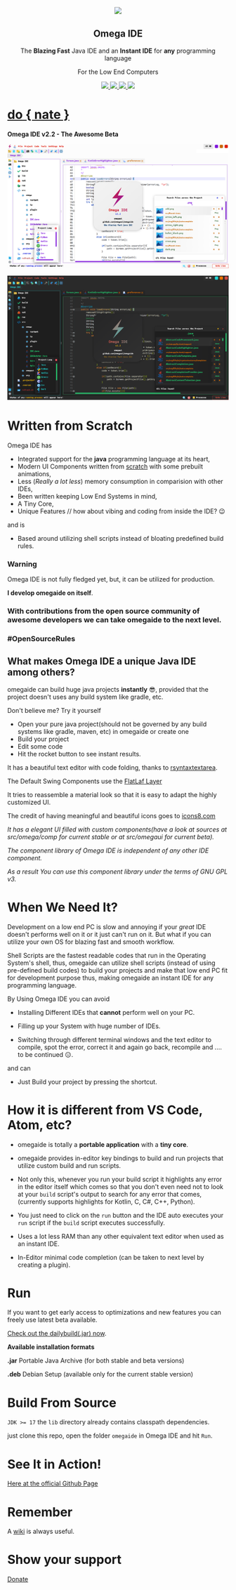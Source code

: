<p align="center">
  <img width="140" src="https://raw.githubusercontent.com/omegaui/omegaide/main/res/omega_ide_icon128.png" />  
  <h2 align="center">Omega IDE</h2>
  <p align="center">The <strong>Blazing Fast</strong> Java IDE and an <strong>Instant IDE</strong> for <strong>any</strong> programming language</p>
  <p align="center">For the Low End Computers</p>
</p>
<p align="center">
  <a href="https://github.com/omegaui/omegaide/issues">
    <img src="https://img.shields.io/github/issues/omegaui/omegaide"/> 
  </a>
  <a href="https://github.com/omegaui/omegaide/network/members">
    <img src="https://img.shields.io/github/forks/omegaui/omegaide"/> 
  </a>  
  <a href="https://github.com/omegaui/omegaide/stargazers">
    <img src="https://img.shields.io/github/stars/omegaui/omegaide"/> 
    <a href="https://github.com/omegaui/omegaide/LICENSE">
  </a>
    <img src="https://img.shields.io/github/license/omegaui/omegaide"/> 
  </a>
</p>

<p align="center">
  <a href="https://github.com/omegaui/omegaide/blob/main/Donate.md">
    <h1>do { nate }</h1>
  </a>
</p>

**Omega IDE v2.2 - The Awesome Beta**

![](/res/light.png)

![](/res/dark.png)

# Written from Scratch
Omega IDE has 
- Integrated support for the **java** programming language at its heart, 
- Modern UI Components written from [scratch](https://github.com/omegaui/omegaui-library) with some prebuilt animations, 
- Less (*Really a lot less*) memory consumption in comparision with other IDEs, 
- Been written keeping Low End Systems in mind, 
- A Tiny Core, 
- Unique Features // how about vibing and coding from inside the IDE? 😉

and is

- Based around utilizing shell scripts instead of bloating predefined build rules.

### Warning
Omega IDE is not fully fledged yet, but, it can be utilized for production.

**I develop omegaide on itself**.

### With contributions from the open source community of awesome developers we can take omegaide to the next level.

### \#OpenSourceRules

## What makes Omega IDE a unique Java IDE among others?

omegaide can build huge java projects **instantly** 😎, provided that the project doesn't uses any build system like gradle, etc.

Don't believe me? Try it yourself 

- Open your pure java project(should not be governed by any build systems like gradle, maven, etc) in omegaide or create one
- Build your project
- Edit some code
- Hit the rocket button to see instant results.

It has a beautiful text editor with code folding, thanks to [rsyntaxtextarea](https://github.com/bobbylight/RSyntaxTextArea).

The Default Swing Components use the [FlatLaf Layer](https://www.formdev.com/flatlaf)

It tries to reassemble a material look so that it is easy to adapt the highly customized UI.

The credit of having meaningful and beautiful icons goes to [icons8.com](https://icons8.com)

*It has a elegant UI filled with custom components(have a look at sources at src/omega/comp for current stable or at src/omegaui for current beta).*

*The component library of Omega IDE is independent of any other IDE component.*

*As a result You can use this component library under the terms of GNU GPL v3.*

# When We Need It?
Development on a low end PC is slow and annoying if your *great* IDE doesn't performs well on it or it just can't run on it.
But what if you can utilize your own OS for blazing fast and smooth workflow.

Shell Scripts are the fastest readable codes that run in the Operating System's shell, thus, omegaide can utilize shell scripts 
(instead of using pre-defined build codes) to
build your projects and make that low end PC fit for development purpose thus,
making omegaide an instant IDE for any programming language.

By Using Omega IDE you can avoid

- Installing Different IDEs that **cannot** perform well on your PC.

- Filling up your System with huge number of IDEs.

- Switching through different terminal windows and the text editor to compile, spot the error, correct it and again go back, 
recompile and .... to be continued 😑.

and can

- Just Build your project by pressing the shortcut.

# How it is different from VS Code, Atom, etc?
- omegaide is totally a **portable application** with a **tiny core**.

- omegaide provides in-editor key bindings to build and run projects that utilize custom build and run scripts.

- Not only this, whenever you run your build script it highlights any error in the editor itself which comes so that
you don't even need not to look at your `build` script's output to search for any error that comes, 
(currently supports highlights for Kotlin, C, C#, C++, Python).

- You just need to click on the `run` button and the IDE auto executes your `run` script if the `build` script executes successfully.

- Uses a lot less RAM than any other equivalent text editor when used as an instant IDE.

- In-Editor minimal code completion (can be taken to next level by creating a plugin).

# Run
If you want to get early access to optimizations and new features you can freely use latest beta available.

[Check out the dailybuild(.jar) now](https://raw.githubusercontent.com/omegaui/omegaide/main/out/Omega%20IDE-dailybuild.jar).

**Available installation formats**

**.jar** Portable Java Archive (for both stable and beta versions)

**.deb** Debian Setup (available only for the current stable version)

# Build From Source
`JDK >= 17`
the `lib` directory already contains classpath dependencies.

just clone this repo, open the folder `omegaide` in Omega IDE and hit `Run`.

# See It in Action!

[Here at the official Github Page](https://omegaui.github.io/omegaide)

# Remember
A [wiki](https://github.com/omegaui/omegaide/wiki/Omega-IDE-Wiki-Home-Page) is always useful.

# Show your support
[Donate](https://github.com/omegaui/omegaide/blob/main/Donate.md)